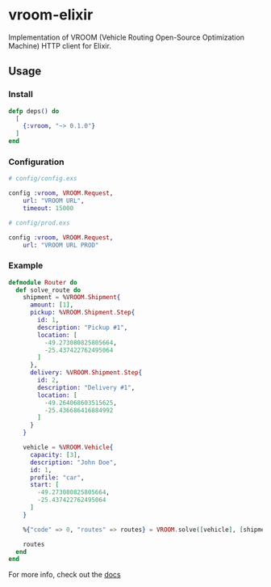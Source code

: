 # vroom-elixir

Implementation of VROOM (Vehicle Routing Open-Source Optimization Machine) HTTP client for Elixir.

## Usage

### Install

```elixir
defp deps() do
  [
    {:vroom, "~> 0.1.0"}
  ]
end
```

### Configuration

```elixir
# config/config.exs

config :vroom, VROOM.Request,
    url: "VROOM URL",
    timeout: 15000

# config/prod.exs

config :vroom, VROOM.Request,
    url: "VROOM URL PROD"
```

### Example

```elixir
defmodule Router do
  def solve_route do
    shipment = %VROOM.Shipment{
      amount: [1],
      pickup: %VROOM.Shipment.Step{
        id: 1,
        description: "Pickup #1",
        location: [
          -49.273080825805664,
          -25.437422762495064
        ]
      },
      delivery: %VROOM.Shipment.Step{
        id: 2,
        description: "Delivery #1",
        location: [
          -49.264068603515625,
          -25.436686416884992
        ]
      }
    }

    vehicle = %VROOM.Vehicle{
      capacity: [3],
      description: "John Doe",
      id: 1,
      profile: "car",
      start: [
        -49.273080825805664,
        -25.437422762495064
      ]
    }

    %{"code" => 0, "routes" => routes} = VROOM.solve([vehicle], [shipment], [], %{g: true})

    routes
  end
end
```

For more info, check out the [docs](https://hexdocs.pm/vroom)
